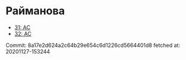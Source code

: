 # Райманова
- [31: AC](31.md)
- [32: AC](32.md)

Commit: 8a17e2d624a2c64b29e654c6d1226cd5664401d8
 fetched at: 20201127-153244
